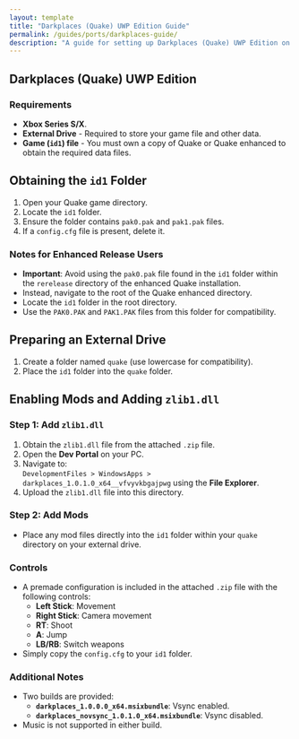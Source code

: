 ```yaml
---
layout: template
title: "Darkplaces (Quake) UWP Edition Guide"
permalink: /guides/ports/darkplaces-guide/
description: "A guide for setting up Darkplaces (Quake) UWP Edition on dev mode."
---
```


## Darkplaces (Quake) UWP Edition


### Requirements
- **Xbox Series S/X**.
- **External Drive** - Required to store your game file and other data.
- **Game (`id1`) file** - You must own a copy of Quake or Quake enhanced to obtain the required data files.

## Obtaining the `id1` Folder  
1. Open your Quake game directory.  
2. Locate the `id1` folder.  
3. Ensure the folder contains `pak0.pak` and `pak1.pak` files.
4. If a `config.cfg` file is present, delete it.

### Notes for Enhanced Release Users

- **Important**: Avoid using the `pak0.pak` file found in the `id1` folder within the `rerelease` directory of the enhanced Quake installation.
- Instead, navigate to the root of the Quake enhanced directory.  
- Locate the `id1` folder in the root directory.  
- Use the `PAK0.PAK` and `PAK1.PAK` files from this folder for compatibility.

## Preparing an External Drive  
1. Create a folder named `quake` (use lowercase for compatibility).  
2. Place the `id1` folder into the `quake` folder.  

## Enabling Mods and Adding `zlib1.dll`

### Step 1: Add `zlib1.dll`
1. Obtain the `zlib1.dll` file from the attached `.zip` file.
2. Open the **Dev Portal** on your PC.  
3. Navigate to:  
   `DevelopmentFiles > WindowsApps > darkplaces_1.0.1.0_x64__vfvyvkbgajpwg` using the **File Explorer**.  
4. Upload the `zlib1.dll` file into this directory.

### Step 2: Add Mods
- Place any mod files directly into the `id1` folder within your `quake` directory on your external drive.  

### Controls  
- A premade configuration is included in the attached `.zip` file with the following controls:  
  - **Left Stick**: Movement  
  - **Right Stick**: Camera movement  
  - **RT**: Shoot  
  - **A**: Jump  
  - **LB/RB**: Switch weapons  
- Simply copy the `config.cfg` to your `id1` folder.

### Additional Notes
- Two builds are provided:  
  - **`darkplaces_1.0.0.0_x64.msixbundle`**: Vsync enabled.  
  - **`darkplaces_novsync_1.0.1.0_x64.msixbundle`**: Vsync disabled.
- Music is not supported in either build.